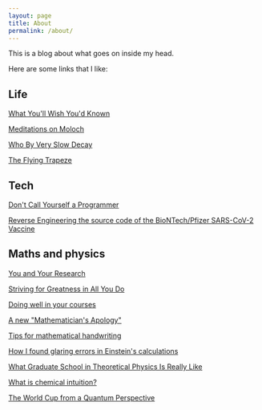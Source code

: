 ```yaml
---
layout: page
title: About
permalink: /about/
---
```


This is a blog about what goes on inside my head.

Here are some links that I like:

## Life

[What You'll Wish You'd Known](http://www.paulgraham.com/hs.html)

[Meditations on Moloch](https://slatestarcodex.com/2014/07/30/meditations-on-moloch/)

[Who By Very Slow Decay](https://slatestarcodex.com/2013/07/17/who-by-very-slow-decay/)

[The Flying Trapeze](https://www.psychologytoday.com/gb/blog/financial-life-focus/201402/the-parable-the-trapeze/)

## Tech

[Don't Call Yourself a Programmer](https://www.kalzumeus.com/2011/10/28/dont-call-yourself-a-programmer/)

[Reverse Engineering the source code of the BioNTech/Pfizer SARS-CoV-2 Vaccine](https://berthub.eu/articles/posts/reverse-engineering-source-code-of-the-biontech-pfizer-vaccine/)

## Maths and physics

[You and Your Research](http://www.paulgraham.com/hamming.html)

[Striving for Greatness in All You Do](https://www.mccurley.org/advice/hamming_advice.html)

[Doing well in your courses](https://cs.stanford.edu/people/karpathy/advice.html)

[A new "Mathematician's Apology"](https://ldtopology.wordpress.com/2017/03/18/a-new-mathematicians-apology/)

[Tips for mathematical handwriting](https://johnkerl.org/doc/ortho/ortho.html)

[How I found glaring errors in Einstein's calculations](http://cognitionandculture.net/blogs/pascal-boyer/how-i-found-glaring-errors-in-einsteins-calculations/)

[What Graduate School in Theoretical Physics Is Really Like](https://nautil.us/what-does-any-of-this-have-to-do-with-physics-236309/)

[What is chemical intuition?](http://wavefunction.fieldofscience.com/2016/09/what-is-chemical-intuition.html)

[The World Cup from a Quantum Perspective](https://quantumfrontiers.com/2018/07/02/the-world-cup-from-a-quantum-perspective/)
